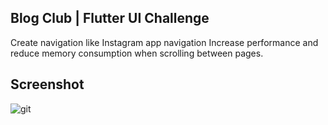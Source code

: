 ## Blog Club | Flutter UI Challenge


Create navigation like Instagram app navigation
Increase performance and reduce memory consumption when scrolling between pages.



## Screenshot

![git](https://user-images.githubusercontent.com/109983138/185802309-9dad1a21-4973-4d46-9fb9-244c3af4f083.gif)
